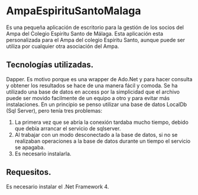 # AmpaEspirituSantoMalaga
Es una pequeña aplicación de escritorio para la gestión de los socios del Ampa del Colegio Espiritu Santo de Málaga.
Esta aplicación esta personalizada para el Ampa del colegio Espiritu Santo, aunque puede ser utiliza por cualquier otra asociación del Ampa.

## Tecnologías utilizadas.
Dapper. Es motivo porque es una wrapper de Ado.Net y para hacer consulta y obtener los resultados se hace de una manera fácil y comoda.
Se ha utilizado una base de datos en access por la simplicidad que el archivo puede ser movido facilmente de un equipo a otro y para evitar más instalaciones. En un principio se penso utilizar una base de datos LocalDb (Sql Server), pero tenía tres problemas:
1) La primera vez que se abría la conexión tardaba mucho tiempo, debido que debía arrancar el servicio de sqlserver.
2) Al trabajar con un modo desconectado a la base de datos, si no se realizaban operaciones a la base de datos durante un tiempo el servicio se apagaba.
3) Es necesario instalarla.

## Requesitos.
Es necesario instalar el .Net Framework 4.


